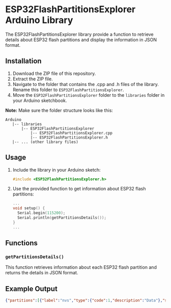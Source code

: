 # ESP32FlashPartitionsExplorer Arduino Library

The ESP32FlashPartitionsExplorer library provide a function to retrieve details about ESP32 flash partitions and display the information in JSON format.

## Installation

1. Download the ZIP file of this repository.
2. Extract the ZIP file.
3. Navigate to the folder that contains the .cpp and .h files of the library. Rename this folder to `ESP32FlashPartitionsExplorer`.
4. Move the `ESP32FlashPartitionsExplorer` folder to the `libraries` folder in your Arduino sketchbook.
   
**Note:** Make sure the folder structure looks like this:
```
Arduino
   |-- libraries
       |-- ESP32FlashPartitionsExplorer
           |-- ESP32FlashPartitionsExplorer.cpp
           |-- ESP32FlashPartitionsExplorer.h
   |-- ... (other library files)
```
## Usage

1. Include the library in your Arduino sketch:

    ```cpp
    #include <ESP32FlashPartitionsExplorer.h>
    ```

2. Use the provided function to get information about ESP32 flash partitions:

   ```cpp
   ...
   void setup() {
     Serial.begin(115200);
     Serial.println(getPartitionsDetails());
   }
   ...
   ```

## Functions

### `getPartitionsDetails()`

This function retrieves information about each ESP32 flash partition and returns the details in JSON format.

## Example Output

```json
{"partitions":[{"label":"nvs","type":{"code":1,"description":"Data"},"subtype":{"code":2,"description":"NVS partition"},"mem":{"offset":{"dec":36864,"hex":"0x9000"},"end_at":{"dec":57344,"hex":"0xe000"},"size":{"bytes":20480,"kilobytes":20,"megabytes":0.01953125}}},{"label":"otadata","type":{"code":1,"description":"Data"},"subtype":{"code":0,"description":"OTA selection partition"},"mem":{"offset":{"dec":57344,"hex":"0xe000"},"end_at":{"dec":65536,"hex":"0x10000"},"size":{"bytes":8192,"kilobytes":8,"megabytes":0.0078125}}},{"label":"app0","type":{"code":0,"description":"Application"},"subtype":{"code":16,"description":"OTA partition 0"},"mem":{"offset":{"dec":65536,"hex":"0x10000"},"end_at":{"dec":1376256,"hex":"0x150000"},"size":{"bytes":1310720,"kilobytes":1280,"megabytes":1.25}}},{"label":"app1","type":{"code":0,"description":"Application"},"subtype":{"code":17,"description":"OTA partition 1"},"mem":{"offset":{"dec":1376256,"hex":"0x150000"},"end_at":{"dec":2686976,"hex":"0x290000"},"size":{"bytes":1310720,"kilobytes":1280,"megabytes":1.25}}},{"label":"spiffs","type":{"code":1,"description":"Data"},"subtype":{"code":130,"description":"SPIFFS partition"},"mem":{"offset":{"dec":2686976,"hex":"0x290000"},"end_at":{"dec":4128768,"hex":"0x3f0000"},"size":{"bytes":1441792,"kilobytes":1408,"megabytes":1.375}}},{"label":"coredump","type":{"code":1,"description":"Data"},"subtype":{"code":3,"description":"COREDUMP partition"},"mem":{"offset":{"dec":4128768,"hex":"0x3f0000"},"end_at":{"dec":4194304,"hex":"0x400000"},"size":{"bytes":65536,"kilobytes":64,"megabytes":0.0625}}}]}
